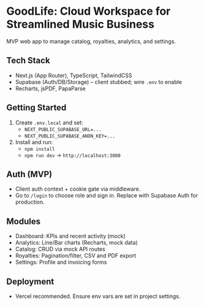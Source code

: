 GoodLife: Cloud Workspace for Streamlined Music Business
========================================================

MVP web app to manage catalog, royalties, analytics, and settings.

Tech Stack
----------
- Next.js (App Router), TypeScript, TailwindCSS
- Supabase (Auth/DB/Storage) – client stubbed; wire `.env` to enable
- Recharts, jsPDF, PapaParse

Getting Started
---------------
1. Create `.env.local` and set:
   - `NEXT_PUBLIC_SUPABASE_URL=...`
   - `NEXT_PUBLIC_SUPABASE_ANON_KEY=...`
2. Install and run:
   - `npm install`
   - `npm run dev` → `http://localhost:3000`

Auth (MVP)
----------
- Client auth context + cookie gate via middleware.
- Go to `/login` to choose role and sign in. Replace with Supabase Auth for production.

Modules
-------
- Dashboard: KPIs and recent activity (mock)
- Analytics: Line/Bar charts (Recharts, mock data)
- Catalog: CRUD via mock API routes
- Royalties: Pagination/filter, CSV and PDF export
- Settings: Profile and invoicing forms

Deployment
----------
- Vercel recommended. Ensure env vars are set in project settings.
